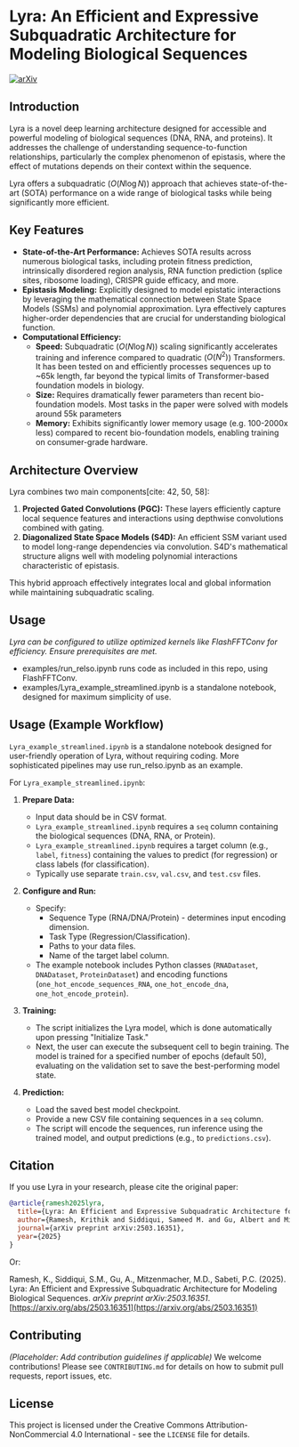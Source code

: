 # Lyra: An Efficient and Expressive Subquadratic Architecture for Modeling Biological Sequences

[![arXiv](https://img.shields.io/badge/arXiv-2503.16351-b31b1b.svg)](https://arxiv.org/abs/2503.16351)

## Introduction

Lyra is a novel deep learning architecture designed for accessible and powerful modeling of biological sequences (DNA, RNA, and proteins). It addresses the challenge of understanding sequence-to-function relationships, particularly the complex phenomenon of epistasis, where the effect of mutations depends on their context within the sequence.

Lyra offers a subquadratic ($O(N \log N)$) approach that achieves state-of-the-art (SOTA) performance on a wide range of biological tasks while being significantly more efficient.

## Key Features

* **State-of-the-Art Performance:** Achieves SOTA results across numerous biological tasks, including protein fitness prediction, intrinsically disordered region analysis, RNA function prediction (splice sites, ribosome loading), CRISPR guide efficacy, and more.
* **Epistasis Modeling:** Explicitly designed to model epistatic interactions by leveraging the mathematical connection between State Space Models (SSMs) and polynomial approximation. Lyra effectively captures higher-order dependencies that are crucial for understanding biological function.
* **Computational Efficiency:**
    * **Speed:** Subquadratic ($O(N \log N)$) scaling significantly accelerates training and inference compared to quadratic ($O(N^2)$) Transformers. It has been tested on and efficiently processes sequences up to ~65k length, far beyond the typical limits of Transformer-based foundation models in biology.
    * **Size:** Requires dramatically fewer parameters than recent bio-foundation models. Most tasks in the paper were solved with models around 55k parameters
    * **Memory:** Exhibits significantly lower memory usage (e.g. 100-2000x less) compared to recent bio-foundation models, enabling training on consumer-grade hardware.

## Architecture Overview

Lyra combines two main components[cite: 42, 50, 58]:

1.  **Projected Gated Convolutions (PGC):** These layers efficiently capture local sequence features and interactions using depthwise convolutions combined with gating.
2.  **Diagonalized State Space Models (S4D):** An efficient SSM variant used to model long-range dependencies via convolution. S4D's mathematical structure aligns well with modeling polynomial interactions characteristic of epistasis.

This hybrid approach effectively integrates local and global information while maintaining subquadratic scaling.

## Usage

*Lyra can be configured to utilize optimized kernels like FlashFFTConv for efficiency. Ensure prerequisites are met.*
* examples/run_relso.ipynb runs code as included in this repo, using FlashFFTConv.
* examples/Lyra_example_streamlined.ipynb is a standalone notebook, designed for maximum simplicity of use. 


## Usage (Example Workflow)

`Lyra_example_streamlined.ipynb` is a standalone notebook designed for user-friendly operation of Lyra, without requiring coding. More sophisticated pipelines may use run_relso.ipynb as an example. 

For `Lyra_example_streamlined.ipynb`:
1.  **Prepare Data:**
    * Input data should be in CSV format.
    * `Lyra_example_streamlined.ipynb` requires a `seq` column containing the biological sequences (DNA, RNA, or Protein).
    * `Lyra_example_streamlined.ipynb` requires a target column (e.g., `label`, `fitness`) containing the values to predict (for regression) or class labels (for classification).
    * Typically use separate `train.csv`, `val.csv`, and `test.csv` files.
2.  **Configure and Run:**

    * Specify:
        * Sequence Type (RNA/DNA/Protein) - determines input encoding dimension.
        * Task Type (Regression/Classification).
        * Paths to your data files.
        * Name of the target label column.
    * The example notebook includes Python classes (`RNADataset`, `DNADataset`, `ProteinDataset`) and encoding functions (`one_hot_encode_sequences_RNA`, `one_hot_encode_dna`, `one_hot_encode_protein`).
3.  **Training:**
    * The script initializes the Lyra model, which is done automatically upon pressing "Initialize Task."
    * Next, the user can execute the subsequent cell to begin training. The model is trained for a specified number of epochs (default 50), evaluating on the validation set to save the best-performing model state.
4.  **Prediction:**
    * Load the saved best model checkpoint.
    * Provide a new CSV file containing sequences in a `seq` column.
    * The script will encode the sequences, run inference using the trained model, and output predictions (e.g., to `predictions.csv`).

## Citation

If you use Lyra in your research, please cite the original paper:

```bibtex
@article{ramesh2025lyra,
  title={Lyra: An Efficient and Expressive Subquadratic Architecture for Modeling Biological Sequences},
  author={Ramesh, Krithik and Siddiqui, Sameed M. and Gu, Albert and Mitzenmacher, Michael D. and Sabeti, Pardis C.},
  journal={arXiv preprint arXiv:2503.16351},
  year={2025}
}
```

Or:

Ramesh, K., Siddiqui, S.M., Gu, A., Mitzenmacher, M.D., Sabeti, P.C. (2025). Lyra: An Efficient and Expressive Subquadratic Architecture for Modeling Biological Sequences. *arXiv preprint arXiv:2503.16351*. [https://arxiv.org/abs/2503.16351](https://arxiv.org/abs/2503.16351)

## Contributing

*(Placeholder: Add contribution guidelines if applicable)*
We welcome contributions! Please see `CONTRIBUTING.md` for details on how to submit pull requests, report issues, etc.

## License

This project is licensed under the Creative Commons Attribution-NonCommercial 4.0 International - see the `LICENSE` file for details.